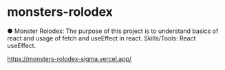 # monsters-rolodex

●	Monster Rolodex: The purpose of this project is to understand basics of react and usage of fetch and useEffect in react. Skills/Tools: React useEffect.

https://monsters-rolodex-sigma.vercel.app/
